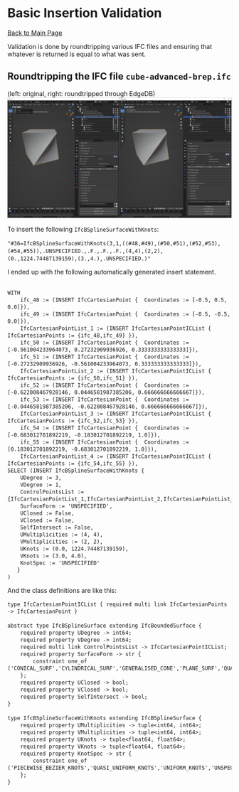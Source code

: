 # Basic Insertion Validation

[Back to Main Page](../index.md)


Validation is done by roundtripping various IFC files and ensuring that whatever is returned is equal
to what was sent.

## Roundtripping the IFC file `cube-advanced-brep.ifc` 

(left: original, right: roundtripped through EdgeDB)
![img.png](basic_inserts.png)


To insert the following `IfcBSplineSurfaceWithKnots`:

`"#36=IfcBSplineSurfaceWithKnots(3,1,((#48,#49),(#50,#51),(#52,#53),(#54,#55)),.UNSPECIFIED.,.F.,.F.,.F.,(4,4),(2,2),(0.,1224.74487139159),(3.,4.),.UNSPECIFIED.)"`

I ended up with the following automatically generated insert statement.

```

WITH
    ifc_48 := (INSERT IfcCartesianPoint {  Coordinates := [-0.5, 0.5, 0.0]}),
    ifc_49 := (INSERT IfcCartesianPoint {  Coordinates := [-0.5, -0.5, 0.0]}),
    IfcCartesianPointList_1 := (INSERT IfcCartesianPointICList { IfcCartesianPoints := {ifc_48,ifc_49} }),
    ifc_50 := (INSERT IfcCartesianPoint {  Coordinates := [-0.561004233964073, 0.27232909936926, 0.333333333333333]}),
    ifc_51 := (INSERT IfcCartesianPoint {  Coordinates := [-0.27232909936926, -0.561004233964073, 0.333333333333333]}),
    IfcCartesianPointList_2 := (INSERT IfcCartesianPointICList { IfcCartesianPoints := {ifc_50,ifc_51} }),
    ifc_52 := (INSERT IfcCartesianPoint {  Coordinates := [-0.622008467928146, 0.0446581987385206, 0.666666666666667]}),
    ifc_53 := (INSERT IfcCartesianPoint {  Coordinates := [-0.0446581987385206, -0.622008467928146, 0.666666666666667]}),
    IfcCartesianPointList_3 := (INSERT IfcCartesianPointICList { IfcCartesianPoints := {ifc_52,ifc_53} }),
    ifc_54 := (INSERT IfcCartesianPoint {  Coordinates := [-0.683012701892219, -0.183012701892219, 1.0]}),
    ifc_55 := (INSERT IfcCartesianPoint {  Coordinates := [0.183012701892219, -0.683012701892219, 1.0]}),
    IfcCartesianPointList_4 := (INSERT IfcCartesianPointICList { IfcCartesianPoints := {ifc_54,ifc_55} }),
SELECT (INSERT IfcBSplineSurfaceWithKnots {
    UDegree := 3,
    VDegree := 1,
    ControlPointsList := {IfcCartesianPointList_1,IfcCartesianPointList_2,IfcCartesianPointList_3,IfcCartesianPointList_4},
    SurfaceForm := 'UNSPECIFIED',
    UClosed := False,
    VClosed := False,
    SelfIntersect := False,
    UMultiplicities := (4, 4),
    VMultiplicities := (2, 2),
    UKnots := (0.0, 1224.74487139159),
    VKnots := (3.0, 4.0),
    KnotSpec := 'UNSPECIFIED'
   }
)
```

And the class definitions are like this:

```
type IfcCartesianPointICList { required multi link IfcCartesianPoints -> IfcCartesianPoint }

abstract type IfcBSplineSurface extending IfcBoundedSurface {
    required property UDegree -> int64;
    required property VDegree -> int64;
    required multi link ControlPointsList -> IfcCartesianPointICList;
    required property SurfaceForm -> str {
        constraint one_of ('CONICAL_SURF','CYLINDRICAL_SURF','GENERALISED_CONE','PLANE_SURF','QUADRIC_SURF','RULED_SURF','SPHERICAL_SURF','SURF_OF_LINEAR_EXTRUSION','SURF_OF_REVOLUTION','TOROIDAL_SURF','UNSPECIFIED');
    };
    required property UClosed -> bool;
    required property VClosed -> bool;
    required property SelfIntersect -> bool;
}

type IfcBSplineSurfaceWithKnots extending IfcBSplineSurface {
    required property UMultiplicities -> tuple<int64, int64>;
    required property VMultiplicities -> tuple<int64, int64>;
    required property UKnots -> tuple<float64, float64>;
    required property VKnots -> tuple<float64, float64>;
    required property KnotSpec -> str {
        constraint one_of ('PIECEWISE_BEZIER_KNOTS','QUASI_UNIFORM_KNOTS','UNIFORM_KNOTS','UNSPECIFIED');
    };
}
```